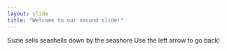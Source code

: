 ```yaml
---
layout: slide
title: "Welcome to our second slide!"
---
```

Suzie sells seashells down by the seashore
Use the left arrow to go back!